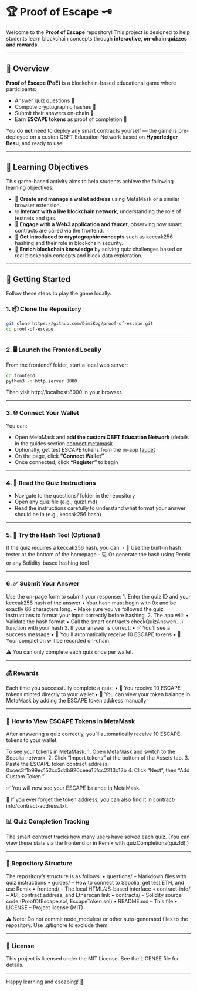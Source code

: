 # 🏆 Proof of Escape 🗝️

Welcome to the **Proof of Escape** repository! This project is designed to help students learn blockchain concepts through **interactive, on-chain quizzes and rewards**.

---

## 🚀 Overview

**Proof of Escape (PoE)** is a blockchain-based educational game where participants:

- Answer quiz questions 🤔
- Compute cryptographic hashes 🔑
- Submit their answers on-chain 🔗
- Earn **ESCAPE tokens** as proof of completion 🎁

You do **not** need to deploy any smart contracts yourself — the game is pre-deployed on a custon QBFT Education Network based on **Hyperledger Besu**, and ready to use!

---

## 🎯 Learning Objectives

This game-based activity aims to help students achieve the following learning objectives:

- 🦊 **Create and manage a wallet address** using MetaMask or a similar browser extension.
- 🌐 **Interact with a live blockchain network**, understanding the role of testnets and gas.
- 🧩 **Engage with a Web3 application and faucet**, observing how smart contracts are called via the frontend.
- 🔐 **Get introduced to cryptographic concepts** such as keccak256 hashing and their role in blockchain security.
- 🧠 **Enrich blockchain knowledge** by solving quiz challenges based on real blockchain concepts and block data exploration.

---

## 🧰 Getting Started

Follow these steps to play the game locally:

### 1. 📦 Clone the Repository

```bash
git clone https://github.com/DimiKog/proof-of-escape.git
cd proof-of-escape
```

---

### 2. 🖥️ Launch the Frontend Locally

From the frontend/ folder, start a local web server:

```bash
cd frontend
python3 -m http.server 8000
```
Then visit http://localhost:8000 in your browser.

---

### 3. 🌐 Connect Your Wallet

You can:
- Open MetaMask and **add the custom QBFT Education Network** (details in the guides section [connect metamask](https://github.com/DimiKog/proof-of-escape/blob/main/guides/besu-setup-metamask.md)
- Optionally, get test ESCAPE tokens from the in-app [faucet](https://github.com/DimiKog/proof-of-escape/blob/main/guides/info-for-besu-faucet.md)
- On the page, click **“Connect Wallet”**
- Once connected, click **“Register”** to begin

---

### 4. 📄 Read the Quiz Instructions

- Navigate to the questions/ folder in the repository
- Open any quiz file (e.g., quiz1.md)
- Read the instructions carefully to understand what format your answer should be in (e.g., keccak256 hash)

---

### 5. 🧪 Try the Hash Tool (Optional)

If the quiz requires a keccak256 hash, you can:
	- 🧪 Use the built-in hash tester at the bottom of the homepage
	- 💻 Or generate the hash using Remix or any Solidity-based hashing tool

---

### 6. ✅ Submit Your Answer

Use the on-page form to submit your response:
	1.	Enter the quiz ID and your keccak256 hash of the answer
	•	Your hash must begin with 0x and be exactly 66 characters long.
	•	Make sure you’ve followed the quiz instructions to format your input correctly before hashing.
	2.	The app will:
	•	Validate the hash format
	•	Call the smart contract’s checkQuizAnswer(...) function with your hash
	3.	If your answer is correct:
	•	✅ You’ll see a success message
	•	🎁 You’ll automatically receive 10 ESCAPE tokens
	•	📌 Your completion will be recorded on-chain

⚠️ You can only complete each quiz once per wallet.

---

### 💰 Rewards

Each time you successfully complete a quiz:
	•	🎁 You receive 10 ESCAPE tokens minted directly to your wallet
	•	👛 You can view your token balance in MetaMask by adding the ESCAPE token address manually

---

### 👛 How to View ESCAPE Tokens in MetaMask

After answering a quiz correctly, you’ll automatically receive 10 ESCAPE tokens to your wallet.

To see your tokens in MetaMask:
	1.	Open MetaMask and switch to the Sepolia network.
	2.	Click “Import tokens” at the bottom of the Assets tab.
	3.	Paste the ESCAPE token contract address: 0xcec3f1b99ec152cc3ddb920ceea15fcc2213c12b
	4.	Click “Next”, then “Add Custom Token.”

✅ You will now see your ESCAPE balance in MetaMask.

🔎 If you ever forget the token address, you can also find it in contract-info/contract-address.txt.

### 📊 Quiz Completion Tracking

The smart contract tracks how many users have solved each quiz.
(You can view these stats via the frontend or in Remix with quizCompletions(quizId).)

---

### 📂 Repository Structure

The repository’s structure is as follows:
	•	questions/ – Markdown files with quiz instructions
	•	guides/ – How to connect to Sepolia, get test ETH, and use Remix
	•	frontend/ – The local HTML/JS-based interface
	•	contract-info/ – ABI, contract address, and Etherscan link
	•	contracts/ – Solidity source code (ProofOfEscape.sol, EscapeToken.sol)
	•	README.md – This file
	•	LICENSE – Project license (MIT)

⚠️ Note: Do not commit node_modules/ or other auto-generated files to the repository. Use .gitignore to exclude them.

---

### 📜 License

This project is licensed under the MIT License.
See the LICENSE file for details.

---

Happy learning and escaping! 🔐
